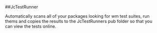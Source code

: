 ##JcTestRunner

Automatically scans all of your packages looking for wm test suites, run thems and copies the results to the JcTestRunners pub folder so that you can view the tests online.
